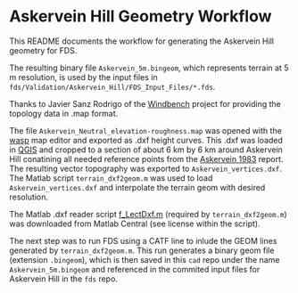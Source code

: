 # Askervein Hill Geometry Workflow

This README documents the workflow for generating the Askervein Hill geometry for FDS.

The resulting binary file `Askervein_5m.bingeom`, which represents terrain at 5 m resolution, is used by the input files in `fds/Validation/Askervein_Hill/FDS_Input_Files/*.fds`.

Thanks to Javier Sanz Rodrigo of the [Windbench](https://windbench.net/askervein-neutral) project for providing the topology data in .map format.

The file `Askervein_Neutral_elevation-roughness.map` was opened with the [wasp](https://www.wasp.dk/dataandtools#map-editor) map editor and exported as .dxf height curves. This .dxf was loaded in [QGIS](https://qgis.org/en/site/) and cropped to a section of about 6 km by 6 km around Askervein Hill conatining all needed reference points from the [Askervein 1983](https://drive.google.com/file/d/1gb21m8G6irryDDNEoKsXwXBETwlGnccK/view?usp=sharing) report. The resulting vector topography was exported to `Askervein_vertices.dxf`. The Matlab script `terrain_dxf2geom.m` was used to load `Askervein_vertices.dxf` and interpolate the terrain geom with desired resolution.

The Matlab .dxf reader script [f_LectDxf.m](https://www.mathworks.com/matlabcentral/fileexchange/24572-read-dxf-file-data) (required by `terrain_dxf2geom.m`) was downloaded from Matlab Central (see license within the script).

The next step was to run FDS using a CATF line to inlude the GEOM lines generated by `terrain_dxf2geom.m`.  This run generates a binary geom file (extension `.bingeom`), which is then saved in this `cad` repo under the name `Askervein_5m.bingeom` and referenced in the commited input files for Askervein Hill in the `fds` repo.